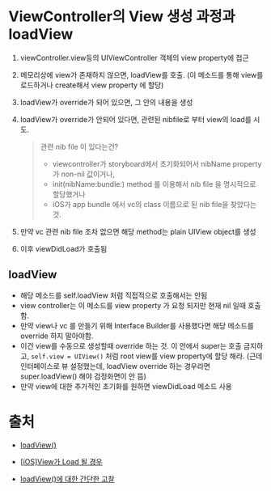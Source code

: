 # ViewController의 View 생성 과정과 loadView

1. viewController.view등의 UIViewController 객체의 view property에 접근

2. 메모리상에 view가 존재하지 않으면, loadView를 호출. (이 메소드를 통해  view를 로드하거나 create해서 view property 에 할당)

3. loadView가 override가 되어 있으면, 그 안의 내용을 생성

4. loadView가 override가 안되어 있다면,  관련된 nibfile로 부터 view의 load를 시도. 

   > 관련 nib file 이 있다는건?
   >
   > - viewcontroller가 storyboard에서 초기화되어서 nibName property가 non-nil 값이거나, 
   > - init(nibName:bundle:) method 를 이용해서 nib file 을 명시적으로 할당했거나 
   > - iOS가 app bundle 에서 vc의 class 이름으로 된 nib file을 찾았다는 것. 

5. 만약 vc 관련 nib file 조차 없으면 해당 method는 plain UIView object를 생성

6. 이후 viewDidLoad가 호출됨



## loadView

- 해당 메소드를 self.loadView 처럼 직접적으로 호출해서는 안됨 
- view controller는 이 메소드를 view property 가 요청 되지만 현재 nil 일때 호출함. 
- 만약 view나 vc 를 만들기 위해 Interface Builder를 사용했다면 해당 메소드를 override 하지 말아야함.
- 이건 view를 수동으로 생성할때 override 하는 것. 이 안에서 super는 호출 금지하고, `self.view = UIView()` 처럼 root view를 view property에 할당 해라. (근데 인터페이스로 뷰 설정했는데, loadView override 하는 경우라면 super.loadView() 해야 검정화면이 안 뜸)
- 만약 view에 대한 추가적인 초기화를 원하면 viewDidLoad 메소드 사용

# 출처

- [loadView()](https://developer.apple.com/documentation/uikit/uiviewcontroller/1621454-loadview)

- [[iOS\]View가 Load 될 경우](https://mrgamza.tistory.com/279)

- [loadView()에 대한 간단한 고찰](https://learn-hyeoni.tistory.com/56)


